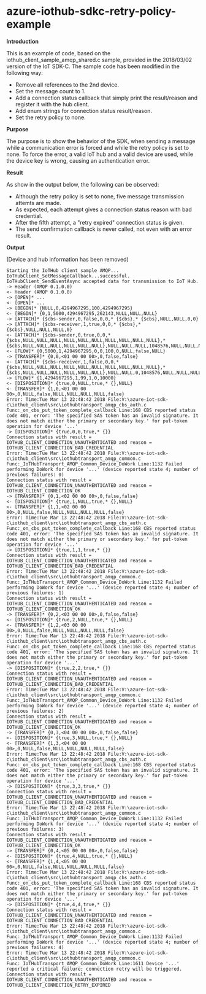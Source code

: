 # azure-iothub-sdkc-retry-policy-example

**Introduction**

This is an example of code, based on the iothub_client_sample_amqp_shared.c sample, provided in the 2018/03/02 version of the IoT SDK-C.
The sample code has been modified in the following way:

- Remove all references to the 2nd device.
- Set the message count to 1.
- Add a connection status callback that simply print the result/reason and register it with the hub client.
- Add enum strings for connection status result/reason.
- Set the retry policy to none.

**Purpose**

The purpose is to show the behavior of the SDK, when sending a message while a communication error is forced and while the retry policy is set to none. To force the error, a valid IoT hub and a valid device are used, while the device key is wrong, causing an authentication error.

**Result**

As show in the output below, the following can be observed:

- Although the retry policy is set to none, five message transmission attemts are made.
- As expected, each attempt gives a connection status reason with bad credential.
- After the fifth attempt, a "retry expired" connection status is given.
- The send confirmation callback is never called, not even with an error result.

**Output**

(Device and hub information has been removed)

```
Starting the IoTHub client sample AMQP...
IoTHubClient_SetMessageCallback...successful.
IoTHubClient_SendEventAsync accepted data for transmission to IoT Hub.
-> Header (AMQP 0.1.0.0)
<- Header (AMQP 0.1.0.0)
-> [OPEN]* ...
<- [OPEN]* ...
-> [BEGIN]* {NULL,0,4294967295,100,4294967295}
<- [BEGIN]* {0,1,5000,4294967295,262143,NULL,NULL,NULL}
-> [ATTACH]* {$cbs-sender,0,false,0,0,* {$cbs},* {$cbs},NULL,NULL,0,0}
-> [ATTACH]* {$cbs-receiver,1,true,0,0,* {$cbs},* {$cbs},NULL,NULL,NULL,0}
<- [ATTACH]* {$cbs-sender,0,true,0,0,* {$cbs,NULL,NULL,NULL,NULL,NULL,NULL,NULL,NULL,NULL,NULL},* {$cbs,NULL,NULL,NULL,NULL,NULL,NULL},NULL,NULL,NULL,1048576,NULL,NULL,NULL}
<- [FLOW]* {0,5000,1,4294967295,0,0,100,0,NULL,false,NULL}
-> [TRANSFER]* {0,0,<01 00 00 00>,0,false,false}
<- [ATTACH]* {$cbs-receiver,1,false,0,0,* {$cbs,NULL,NULL,NULL,NULL,NULL,NULL,NULL,NULL,NULL,NULL},* {$cbs,NULL,NULL,NULL,NULL,NULL,NULL},NULL,NULL,0,1048576,NULL,NULL,NULL}
-> [FLOW]* {1,4294967295,1,99,1,0,10000}
<- [DISPOSITION]* {true,0,NULL,true,* {},NULL}
<- [TRANSFER]* {1,0,<01 00 00 00>,0,NULL,false,NULL,NULL,NULL,NULL,false}
Error: Time:Tue Mar 13 22:48:42 2018 File:V:\azure-iot-sdk-c\iothub_client\src\iothubtransport_amqp_cbs_auth.c Func:_on_cbs_put_token_complete_callback Line:168 CBS reported status code 401, error: 'The specified SAS token has an invalid signature. It does not match either the primary or secondary key.' for put-token operation for device '...'
-> [DISPOSITION]* {true,0,0,true,* {}}
Connection status with result = IOTHUB_CLIENT_CONNECTION_UNAUTHENTICATED and reason = IOTHUB_CLIENT_CONNECTION_BAD_CREDENTIAL
Error: Time:Tue Mar 13 22:48:42 2018 File:V:\azure-iot-sdk-c\iothub_client\src\iothubtransport_amqp_common.c Func:_IoTHubTransport_AMQP_Common_Device_DoWork Line:1132 Failed performing DoWork for device '...' (device reported state 4; number of previous failures: 0)
Connection status with result = IOTHUB_CLIENT_CONNECTION_UNAUTHENTICATED and reason = IOTHUB_CLIENT_CONNECTION_OK
-> [TRANSFER]* {0,1,<02 00 00 00>,0,false,false}
<- [DISPOSITION]* {true,1,NULL,true,* {},NULL}
<- [TRANSFER]* {1,1,<02 00 00 00>,0,NULL,false,NULL,NULL,NULL,NULL,false}
Error: Time:Tue Mar 13 22:48:42 2018 File:V:\azure-iot-sdk-c\iothub_client\src\iothubtransport_amqp_cbs_auth.c Func:_on_cbs_put_token_complete_callback Line:168 CBS reported status code 401, error: 'The specified SAS token has an invalid signature. It does not match either the primary or secondary key.' for put-token operation for device '...'
-> [DISPOSITION]* {true,1,1,true,* {}}
Connection status with result = IOTHUB_CLIENT_CONNECTION_UNAUTHENTICATED and reason = IOTHUB_CLIENT_CONNECTION_BAD_CREDENTIAL
Error: Time:Tue Mar 13 22:48:42 2018 File:V:\azure-iot-sdk-c\iothub_client\src\iothubtransport_amqp_common.c Func:_IoTHubTransport_AMQP_Common_Device_DoWork Line:1132 Failed performing DoWork for device '...' (device reported state 4; number of previous failures: 1)
Connection status with result = IOTHUB_CLIENT_CONNECTION_UNAUTHENTICATED and reason = IOTHUB_CLIENT_CONNECTION_OK
-> [TRANSFER]* {0,2,<03 00 00 00>,0,false,false}
<- [DISPOSITION]* {true,2,NULL,true,* {},NULL}
<- [TRANSFER]* {1,2,<03 00 00 00>,0,NULL,false,NULL,NULL,NULL,NULL,false}
Error: Time:Tue Mar 13 22:48:42 2018 File:V:\azure-iot-sdk-c\iothub_client\src\iothubtransport_amqp_cbs_auth.c Func:_on_cbs_put_token_complete_callback Line:168 CBS reported status code 401, error: 'The specified SAS token has an invalid signature. It does not match either the primary or secondary key.' for put-token operation for device '...'
-> [DISPOSITION]* {true,2,2,true,* {}}
Connection status with result = IOTHUB_CLIENT_CONNECTION_UNAUTHENTICATED and reason = IOTHUB_CLIENT_CONNECTION_BAD_CREDENTIAL
Error: Time:Tue Mar 13 22:48:42 2018 File:V:\azure-iot-sdk-c\iothub_client\src\iothubtransport_amqp_common.c Func:_IoTHubTransport_AMQP_Common_Device_DoWork Line:1132 Failed performing DoWork for device '...' (device reported state 4; number of previous failures: 2)
Connection status with result = IOTHUB_CLIENT_CONNECTION_UNAUTHENTICATED and reason = IOTHUB_CLIENT_CONNECTION_OK
-> [TRANSFER]* {0,3,<04 00 00 00>,0,false,false}
<- [DISPOSITION]* {true,3,NULL,true,* {},NULL}
<- [TRANSFER]* {1,3,<04 00 00 00>,0,NULL,false,NULL,NULL,NULL,NULL,false}
Error: Time:Tue Mar 13 22:48:42 2018 File:V:\azure-iot-sdk-c\iothub_client\src\iothubtransport_amqp_cbs_auth.c Func:_on_cbs_put_token_complete_callback Line:168 CBS reported status code 401, error: 'The specified SAS token has an invalid signature. It does not match either the primary or secondary key.' for put-token operation for device '...'
-> [DISPOSITION]* {true,3,3,true,* {}}
Connection status with result = IOTHUB_CLIENT_CONNECTION_UNAUTHENTICATED and reason = IOTHUB_CLIENT_CONNECTION_BAD_CREDENTIAL
Error: Time:Tue Mar 13 22:48:42 2018 File:V:\azure-iot-sdk-c\iothub_client\src\iothubtransport_amqp_common.c Func:_IoTHubTransport_AMQP_Common_Device_DoWork Line:1132 Failed performing DoWork for device '...' (device reported state 4; number of previous failures: 3)
Connection status with result = IOTHUB_CLIENT_CONNECTION_UNAUTHENTICATED and reason = IOTHUB_CLIENT_CONNECTION_OK
-> [TRANSFER]* {0,4,<05 00 00 00>,0,false,false}
<- [DISPOSITION]* {true,4,NULL,true,* {},NULL}
<- [TRANSFER]* {1,4,<05 00 00 00>,0,NULL,false,NULL,NULL,NULL,NULL,false}
Error: Time:Tue Mar 13 22:48:42 2018 File:V:\azure-iot-sdk-c\iothub_client\src\iothubtransport_amqp_cbs_auth.c Func:_on_cbs_put_token_complete_callback Line:168 CBS reported status code 401, error: 'The specified SAS token has an invalid signature. It does not match either the primary or secondary key.' for put-token operation for device '...'
-> [DISPOSITION]* {true,4,4,true,* {}}
Connection status with result = IOTHUB_CLIENT_CONNECTION_UNAUTHENTICATED and reason = IOTHUB_CLIENT_CONNECTION_BAD_CREDENTIAL
Error: Time:Tue Mar 13 22:48:42 2018 File:V:\azure-iot-sdk-c\iothub_client\src\iothubtransport_amqp_common.c Func:_IoTHubTransport_AMQP_Common_Device_DoWork Line:1132 Failed performing DoWork for device '...' (device reported state 4; number of previous failures: 4)
Error: Time:Tue Mar 13 22:48:42 2018 File:V:\azure-iot-sdk-c\iothub_client\src\iothubtransport_amqp_common.c Func:_IoTHubTransport_AMQP_Common_DoWork Line:1611 Device '...' reported a critical failure; connection retry will be triggered.
Connection status with result = IOTHUB_CLIENT_CONNECTION_UNAUTHENTICATED and reason = IOTHUB_CLIENT_CONNECTION_RETRY_EXPIRED
```

